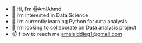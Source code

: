 - 👋 Hi, I’m @AmlAhmd
- 👀 I’m interested in Data Science
- 🌱 I’m currently learning Python for data analysis
- 💞️ I’m looking to collaborate on Data analysis project
- 📫 How to reach me amelsiddieg1@gmail.com

<!---
AmlAhmd/AmlAhmd is a ✨ special ✨ repository because its `README.md` (this file) appears on your GitHub profile.
You can click the Preview link to take a look at your changes.
--->

